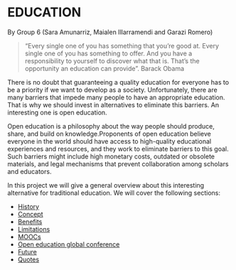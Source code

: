 # EDUCATION 
By Group 6 (Sara Amunarriz, Maialen Illarramendi and Garazi Romero)

> “Every single one of you has something that you’re good at. Every single one of you has something to offer. And you have a responsibility to yourself to discover what that is. That’s the opportunity an education can provide”. Barack Obama

There is no doubt that guaranteeing a quality education for everyone has to be a priority if we want to develop as a society. Unfortunately, there are many barriers that impede many people to have an appropriate education. That is why we should invest in alternatives to eliminate this barriers. An interesting one is open education. 

Open education is a philosophy about the way people should produce, share, and build on knowledge.Proponents of open education believe everyone in the world should have access to high-quality educational experiences and resources, and they work to eliminate barriers to this goal. Such barriers might include high monetary costs, outdated or obsolete materials, and legal mechanisms that prevent collaboration among scholars and educators.

In this project we will give a general overview about this interesting alternative for traditional education. We will cover the following sections: 

- [History](history.md)
- [Concept](concept.md)
- [Benefits](benefits.md)
- [Limitations](limitations.md)
- [MOOCs](MOOCs.md)
- [Open education global conference](openeducationglobalconference.md)
- [Future](future.md)
- [Quotes](quotes.md)